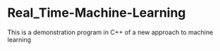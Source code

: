 # Real_Time-Machine-Learning
This is a demonstration program in C++ of a new approach to machine learning

